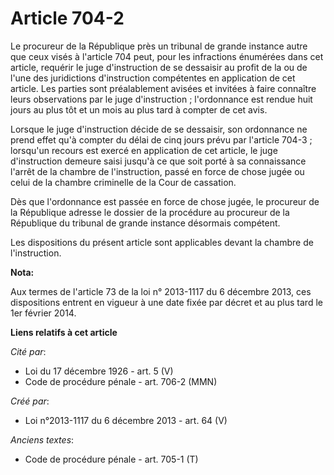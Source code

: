 # Article 704-2

Le procureur de la République près un tribunal de grande instance autre que ceux visés à l'article 704 peut, pour les
infractions énumérées dans cet article, requérir le juge d'instruction de se dessaisir au profit de la ou de l'une des
juridictions d'instruction compétentes en application de cet article. Les parties sont préalablement avisées et invitées à
faire connaître leurs observations par le juge d'instruction ; l'ordonnance est rendue huit jours au plus tôt et un mois au
plus tard à compter de cet avis.

Lorsque le juge d'instruction décide de se dessaisir, son ordonnance ne prend effet qu'à compter du délai de cinq jours prévu
par l'article 704-3 ; lorsqu'un recours est exercé en application de cet article, le juge d'instruction demeure saisi jusqu'à
ce que soit porté à sa connaissance l'arrêt de la chambre de l'instruction, passé en force de chose jugée ou celui de la
chambre criminelle de la Cour de cassation.

Dès que l'ordonnance est passée en force de chose jugée, le procureur de la République adresse le dossier de la procédure au
procureur de la République du tribunal de grande instance désormais compétent.

Les dispositions du présent article sont applicables devant la chambre de l'instruction.

**Nota:**

Aux termes de l'article 73 de la loi n° 2013-1117 du 6 décembre 2013, ces dispositions entrent en vigueur à une date fixée
par décret et au plus tard le 1er février 2014.

**Liens relatifs à cet article**

_Cité par_:

  - Loi du 17 décembre 1926 - art. 5 (V)
  - Code de procédure pénale - art. 706-2 (MMN)

_Créé par_:

  - Loi n°2013-1117 du 6 décembre 2013 - art. 64 (V)

_Anciens textes_:

  - Code de procédure pénale - art. 705-1 (T)
